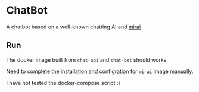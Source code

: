 # ChatBot
A chatbot based on a well-known chatting AI and [mirai](https://github.com/mamoe/mirai)

## Run

The docker image built from `chat-api` and `chat-bot` should works.

Need to complete the installation and configration for `mirai` image manually.

I have not tested the docker-compose script :)